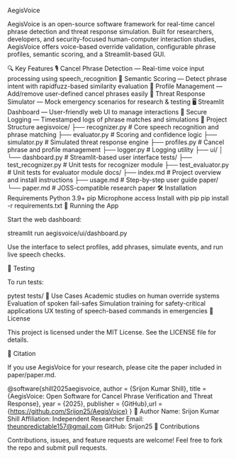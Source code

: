 AegisVoice 

AegisVoice is an open-source software framework for real-time cancel phrase detection and threat response simulation. Built for researchers, developers, and security-focused human-computer interaction studies, AegisVoice offers voice-based override validation, configurable phrase profiles, semantic scoring, and a Streamlit-based GUI.

🔍 Key Features 🎙 Cancel Phrase Detection — Real-time voice input processing using speech_recognition 🧠 Semantic Scoring — Detect phrase intent with rapidfuzz-based similarity evaluation 📁 Profile Management — Add/remove user-defined cancel phrases easily 🚨 Threat Response Simulator — Mock emergency scenarios for research & testing 🖥 Streamlit Dashboard — User-friendly web UI to manage interactions 🧾 Secure Logging — Timestamped logs of phrase matches and simulations 📂 Project Structure aegisvoice/ ├── recognizer.py # Core speech recognition and phrase matching ├── evaluator.py # Scoring and confidence logic ├── simulator.py # Simulated threat response engine ├── profiles.py # Cancel phrase and profile management ├── logger.py # Logging utility ├── ui/ │ └── dashboard.py # Streamlit-based user interface tests/ ├── test_recognizer.py # Unit tests for recognizer module ├── test_evaluator.py # Unit tests for evaluator module docs/ ├── index.md # Project overview and install instructions ├── usage.md # Step-by-step user guide paper/ └── paper.md # JOSS-compatible research paper 🛠 Installation Requirements Python 3.9+ pip Microphone access Install with pip pip install -r requirements.txt 🚀 Running the App 

Start the web dashboard:

streamlit run aegisvoice/ui/dashboard.py 

Use the interface to select profiles, add phrases, simulate events, and run live speech checks.

🧪 Testing 

To run tests:

pytest tests/ 🧠 Use Cases Academic studies on human override systems Evaluation of spoken fail-safes Simulation training for safety-critical applications UX testing of speech-based commands in emergencies 📜 License 

This project is licensed under the MIT License. See the LICENSE file for details.

📣 Citation 

If you use AegisVoice for your research, please cite the paper included in paper/paper.md.

@software{shill2025aegisvoice, author = {Srijon Kumar Shill}, title = {AegisVoice: Open Software for Cancel Phrase Verification and Threat Response}, year = {2025}, publisher = {GitHub},url = {https://github.com/Srijon25/AegisVoice} } 👤 Author Name: Srijon Kumar Shill Affiliation: Independent Researcher Email: theunpredictable157@gmail.com GitHub: Srijon25 🤝 Contributions 

Contributions, issues, and feature requests are welcome! Feel free to fork the repo and submit pull requests.


